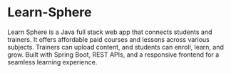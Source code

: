# Learn-Sphere
Learn Sphere is a Java full stack web app that connects students and trainers. It offers affordable paid courses and lessons across various subjects. Trainers can upload content, and students can enroll, learn, and grow. Built with Spring Boot, REST APIs, and a responsive frontend for a seamless learning experience.
